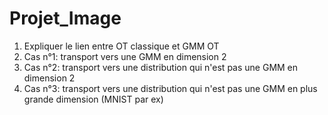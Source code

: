 # Projet_Image

1) Expliquer le lien entre OT classique et GMM OT
2) Cas n°1: transport vers une GMM en dimension 2
3) Cas n°2: transport vers une distribution qui n'est pas une GMM en dimension 2
4) Cas n°3: transport vers une distribution qui n'est pas une GMM en plus grande dimension (MNIST par ex)
